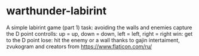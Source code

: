 # warthunder-labirint
A simple labirint game (part 1)
task: avoiding the walls and enemies capture the D point
controlls: up = up, down = down, left = left, right = right
win: get to the D point
lose: hit the enemy or a wall
thanks to gajin intertaiment, zvukogram and creators from https://www.flaticon.com/ru/
